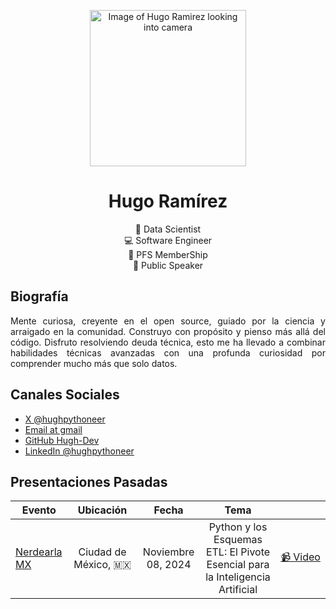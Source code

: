 <div class="info">
<p align="center" class="header-image"><img src="images/speaker-pycon.png" width="250" alt="Image of Hugo Ramirez looking into camera"></p>
<h1 class="name" align="center"><span>Hugo Ramírez</span></h1>
<p class="meta-data" align="center">
    🧬​ Data Scientist<br/>
    💻​ Software Engineer<br/>
    ​🐍 PFS MemberShip <br/>
    🎤 Public Speaker <br/>
</p>
</div>

## Biografía

<p align="justify">Mente curiosa, creyente en el open source, guiado por la ciencia y arraigado en la comunidad. Construyo con propósito y pienso más allá del código. Disfruto resolviendo deuda técnica, esto me ha llevado a combinar habilidades técnicas avanzadas con una profunda curiosidad por comprender mucho más que solo datos.</p>
</p>

## Canales Sociales

- [X @hughpythoneer](https://x.com/hughpythoneer)
- [Email at gmail](hughpythoneer@gmail.com)
- [GitHub Hugh-Dev](https://github.com/Hugh-Dev)
- [LinkedIn @hughpythoneer](https://www.linkedin.com/in/hughpythoneer/)

## Presentaciones Pasadas
| Evento | Ubicación | Fecha | Tema |       |
|------|:-------:|:-----:|:------:|--------|
| [Nerdearla MX](https://nerdear.la/es/) | Ciudad de México,&nbsp;🇲🇽​ | Noviembre 08, 2024 | Python y los Esquemas ETL: El Pivote Esencial para la Inteligencia Artificial | [📹&nbsp;Video](https://youtu.be/b1qDNC__yh0) |
